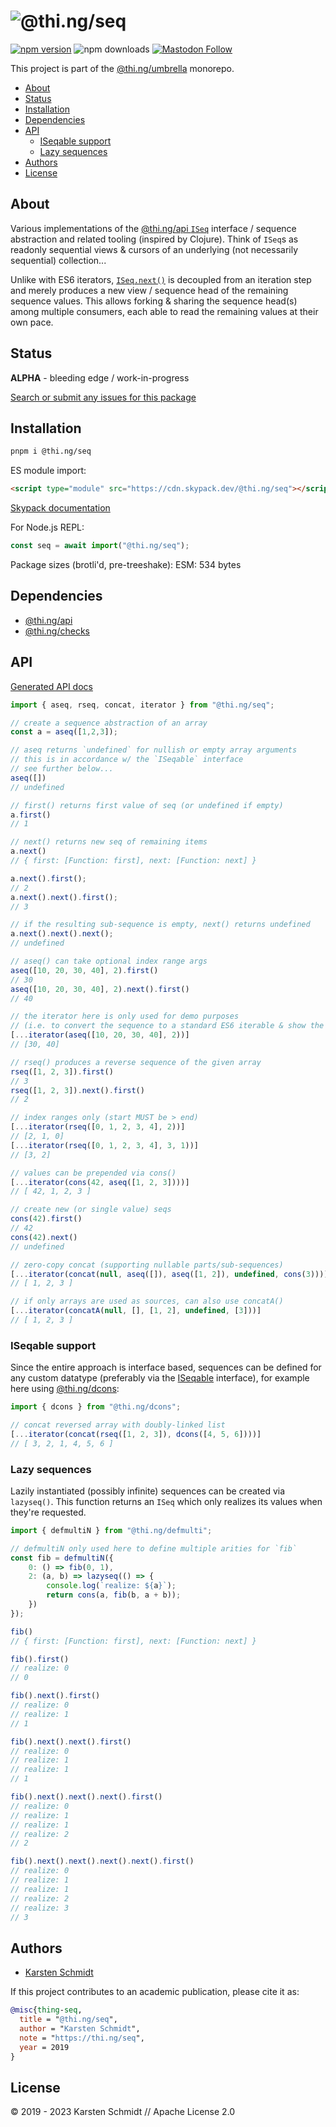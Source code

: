 <!-- This file is generated - DO NOT EDIT! -->

# ![@thi.ng/seq](https://media.thi.ng/umbrella/banners-20220914/thing-seq.svg?a705a8f9)

[![npm version](https://img.shields.io/npm/v/@thi.ng/seq.svg)](https://www.npmjs.com/package/@thi.ng/seq)
![npm downloads](https://img.shields.io/npm/dm/@thi.ng/seq.svg)
[![Mastodon Follow](https://img.shields.io/mastodon/follow/109331703950160316?domain=https%3A%2F%2Fmastodon.thi.ng&style=social)](https://mastodon.thi.ng/@toxi)

This project is part of the
[@thi.ng/umbrella](https://github.com/thi-ng/umbrella/) monorepo.

- [About](#about)
- [Status](#status)
- [Installation](#installation)
- [Dependencies](#dependencies)
- [API](#api)
  - [ISeqable support](#iseqable-support)
  - [Lazy sequences](#lazy-sequences)
- [Authors](#authors)
- [License](#license)

## About

Various implementations of the [@thi.ng/api
`ISeq`](https://github.com/thi-ng/umbrella/tree/develop/packages/api/src/api/seq.ts)
interface / sequence abstraction and related tooling (inspired by
Clojure). Think of `ISeq`s as readonly sequential views & cursors of an
underlying (not necessarily sequential) collection...

Unlike with ES6 iterators,
[`ISeq.next()`](https://docs.thi.ng/umbrella/api/interfaces/ISeq.html#next)
is decoupled from an iteration step and merely produces a new view /
sequence head of the remaining sequence values. This allows forking &
sharing the sequence head(s) among multiple consumers, each able to read
the remaining values at their own pace.

## Status

**ALPHA** - bleeding edge / work-in-progress

[Search or submit any issues for this package](https://github.com/thi-ng/umbrella/issues?q=%5Bseq%5D+in%3Atitle)

## Installation

```bash
pnpm i @thi.ng/seq
```

ES module import:

```html
<script type="module" src="https://cdn.skypack.dev/@thi.ng/seq"></script>
```

[Skypack documentation](https://docs.skypack.dev/)

For Node.js REPL:

```js
const seq = await import("@thi.ng/seq");
```

Package sizes (brotli'd, pre-treeshake): ESM: 534 bytes

## Dependencies

- [@thi.ng/api](https://github.com/thi-ng/umbrella/tree/develop/packages/api)
- [@thi.ng/checks](https://github.com/thi-ng/umbrella/tree/develop/packages/checks)

## API

[Generated API docs](https://docs.thi.ng/umbrella/seq/)

```ts
import { aseq, rseq, concat, iterator } from "@thi.ng/seq";

// create a sequence abstraction of an array
const a = aseq([1,2,3]);

// aseq returns `undefined` for nullish or empty array arguments
// this is in accordance w/ the `ISeqable` interface
// see further below...
aseq([])
// undefined

// first() returns first value of seq (or undefined if empty)
a.first()
// 1

// next() returns new seq of remaining items
a.next()
// { first: [Function: first], next: [Function: next] }

a.next().first();
// 2
a.next().next().first();
// 3

// if the resulting sub-sequence is empty, next() returns undefined
a.next().next().next();
// undefined

// aseq() can take optional index range args
aseq([10, 20, 30, 40], 2).first()
// 30
aseq([10, 20, 30, 40], 2).next().first()
// 40

// the iterator here is only used for demo purposes
// (i.e. to convert the sequence to a standard ES6 iterable & show the result)
[...iterator(aseq([10, 20, 30, 40], 2))]
// [30, 40]

// rseq() produces a reverse sequence of the given array
rseq([1, 2, 3]).first()
// 3
rseq([1, 2, 3]).next().first()
// 2

// index ranges only (start MUST be > end)
[...iterator(rseq([0, 1, 2, 3, 4], 2))]
// [2, 1, 0]
[...iterator(rseq([0, 1, 2, 3, 4], 3, 1))]
// [3, 2]

// values can be prepended via cons()
[...iterator(cons(42, aseq([1, 2, 3])))]
// [ 42, 1, 2, 3 ]

// create new (or single value) seqs
cons(42).first()
// 42
cons(42).next()
// undefined

// zero-copy concat (supporting nullable parts/sub-sequences)
[...iterator(concat(null, aseq([]), aseq([1, 2]), undefined, cons(3)))]
// [ 1, 2, 3 ]

// if only arrays are used as sources, can also use concatA()
[...iterator(concatA(null, [], [1, 2], undefined, [3]))]
// [ 1, 2, 3 ]
```

### ISeqable support

Since the entire approach is interface based, sequences can be defined
for any custom datatype (preferably via the
[ISeqable](https://docs.thi.ng/umbrella/api/interfaces/ISeqable.html)
interface), for example here using
[@thi.ng/dcons](https://github.com/thi-ng/umbrella/tree/develop/packages/dcons):

```ts
import { dcons } from "@thi.ng/dcons";

// concat reversed array with doubly-linked list
[...iterator(concat(rseq([1, 2, 3]), dcons([4, 5, 6])))]
// [ 3, 2, 1, 4, 5, 6 ]
```

### Lazy sequences

Lazily instantiated (possibly infinite) sequences can be created via
`lazyseq()`. This function returns an `ISeq` which only realizes its
values when they're requested.

```ts
import { defmultiN } from "@thi.ng/defmulti";

// defmultiN only used here to define multiple arities for `fib`
const fib = defmultiN({
    0: () => fib(0, 1),
    2: (a, b) => lazyseq(() => {
        console.log(`realize: ${a}`);
        return cons(a, fib(b, a + b));
    })
});

fib()
// { first: [Function: first], next: [Function: next] }

fib().first()
// realize: 0
// 0

fib().next().first()
// realize: 0
// realize: 1
// 1

fib().next().next().first()
// realize: 0
// realize: 1
// realize: 1
// 1

fib().next().next().next().first()
// realize: 0
// realize: 1
// realize: 1
// realize: 2
// 2

fib().next().next().next().next().first()
// realize: 0
// realize: 1
// realize: 1
// realize: 2
// realize: 3
// 3
```

## Authors

- [Karsten Schmidt](https://thi.ng)

If this project contributes to an academic publication, please cite it as:

```bibtex
@misc{thing-seq,
  title = "@thi.ng/seq",
  author = "Karsten Schmidt",
  note = "https://thi.ng/seq",
  year = 2019
}
```

## License

&copy; 2019 - 2023 Karsten Schmidt // Apache License 2.0
